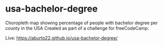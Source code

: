 # usa-bachelor-degree

Choropleth map showing percentage of people with bachelor degree per county in the USA Created as part of a challenge for freeCodeCamp.

Live: https://aburto22.github.io/usa-bachelor-degree/
